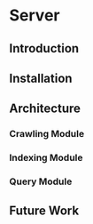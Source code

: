 # Server

## Introduction

## Installation

## Architecture

### Crawling Module

### Indexing Module

### Query Module

## Future Work
